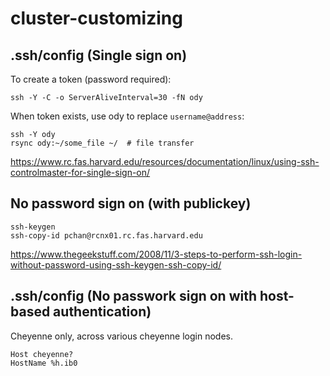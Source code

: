 # cluster-customizing
## .ssh/config (Single sign on)
To create a token (password required):
```
ssh -Y -C -o ServerAliveInterval=30 -fN ody
```
When token exists, use ody to replace `username@address`:
```
ssh -Y ody
rsync ody:~/some_file ~/  # file transfer
```
https://www.rc.fas.harvard.edu/resources/documentation/linux/using-ssh-controlmaster-for-single-sign-on/

## No password sign on (with publickey)
```
ssh-keygen
ssh-copy-id pchan@rcnx01.rc.fas.harvard.edu
```
https://www.thegeekstuff.com/2008/11/3-steps-to-perform-ssh-login-without-password-using-ssh-keygen-ssh-copy-id/

## .ssh/config (No passwork sign on with host-based authentication)
Cheyenne only, across various cheyenne login nodes.
```
Host cheyenne?
HostName %h.ib0
```

